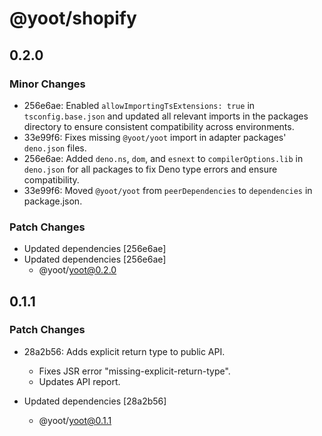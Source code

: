 # @yoot/shopify

## 0.2.0

### Minor Changes

- 256e6ae: Enabled `allowImportingTsExtensions: true` in `tsconfig.base.json` and updated all relevant imports in the packages directory to ensure consistent compatibility across environments.
- 33e99f6: Fixes missing `@yoot/yoot` import in adapter packages' `deno.json` files.
- 256e6ae: Added `deno.ns`, `dom`, and `esnext` to `compilerOptions.lib` in `deno.json` for all packages to fix Deno type errors and ensure compatibility.
- 33e99f6: Moved `@yoot/yoot` from `peerDependencies` to `dependencies` in package.json.

### Patch Changes

- Updated dependencies [256e6ae]
- Updated dependencies [256e6ae]
  - @yoot/yoot@0.2.0

## 0.1.1

### Patch Changes

- 28a2b56: Adds explicit return type to public API.

  - Fixes JSR error "missing-explicit-return-type".
  - Updates API report.

- Updated dependencies [28a2b56]
  - @yoot/yoot@0.1.1
